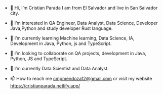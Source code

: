 - 👋 Hi, I’m Cristian Parada I am from El Salvador and live in San Salvador city.
- 👀 I’m interested in QA Engineer, Data Analyst, Data Science, Developer Java,Python and study developer Rust language.
- 🌱 I’m currently learning Machine learning, Data Science, IA, Development in Java, Python, js and TypeScript.
- 💞️ I’m looking to collaborate on QA projects, development in Java, Python, JS and TypeScript.
- 🌱 I’m currently Data Scientist and Data Analyst.

- 📫 How to reach me cmpmendoza12@gmail.com or visit my website https://cristianparada.netlify.app/

<!---
w2k31984/w2k31984 is a ✨ special ✨ repository because its `README.md` (this file) appears on your GitHub profile.
You can click the Preview link to take a look at your changes.
--->
